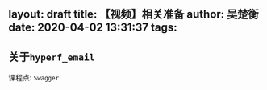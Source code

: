 layout: draft
title: 【视频】相关准备
author: 吴楚衡
date: 2020-04-02 13:31:37
tags:
---


## 关于`hyperf_email`

课程点: `Swagger`

